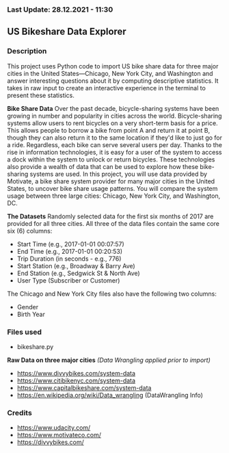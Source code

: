 ### Last Update: 28.12.2021 - 11:30

## US Bikeshare Data Explorer

### Description
This project uses Python code to import US bike share data for three major cities in the United States—Chicago, New York City, and Washington and answer interesting questions about it by computing descriptive statistics. It takes in raw input to create an interactive experience in the terminal to present these statistics.

__Bike Share Data__
Over the past decade, bicycle-sharing systems have been growing in number and popularity in cities across the world. Bicycle-sharing systems allow users to rent bicycles on a very short-term basis for a price. This allows people to borrow a bike from point A and return it at point B, though they can also return it to the same location if they'd like to just go for a ride. Regardless, each bike can serve several users per day.
Thanks to the rise in information technologies, it is easy for a user of the system to access a dock within the system to unlock or return bicycles. These technologies also provide a wealth of data that can be used to explore how these bike-sharing systems are used.
In this project, you will use data provided by Motivate, a bike share system provider for many major cities in the United States, to uncover bike share usage patterns. You will compare the system usage between three large cities: Chicago, New York City, and Washington, DC.

__The Datasets__
Randomly selected data for the first six months of 2017 are provided for all three cities. All three of the data files contain the same core six (6) columns:
- Start Time (e.g., 2017-01-01 00:07:57)
- End Time (e.g., 2017-01-01 00:20:53)
- Trip Duration (in seconds - e.g., 776)
- Start Station (e.g., Broadway & Barry Ave)
- End Station (e.g., Sedgwick St & North Ave)
- User Type (Subscriber or Customer)

The Chicago and New York City files also have the following two columns:
- Gender
- Birth Year

### Files used
- bikeshare.py

__Raw Data on three major cities__ _(Data Wrangling applied prior to import)_
- https://www.divvybikes.com/system-data
- https://www.citibikenyc.com/system-data
- https://www.capitalbikeshare.com/system-data
- https://en.wikipedia.org/wiki/Data_wrangling (DataWrangling Info)

### Credits
- https://www.udacity.com/
- https://www.motivateco.com/
- https://divvybikes.com/

